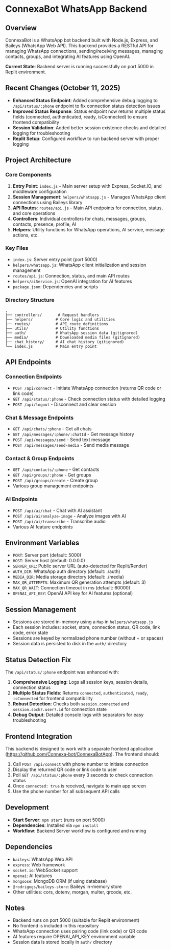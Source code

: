 # ConnexaBot WhatsApp Backend

## Overview
ConnexaBot is a WhatsApp bot backend built with Node.js, Express, and Baileys (WhatsApp Web API). This backend provides a RESTful API for managing WhatsApp connections, sending/receiving messages, managing contacts, groups, and integrating AI features using OpenAI.

**Current State**: Backend server is running successfully on port 5000 in Replit environment.

## Recent Changes (October 11, 2025)
- **Enhanced Status Endpoint**: Added comprehensive debug logging to `/api/status/:phone` endpoint to fix connection status detection issues
- **Improved Status Response**: Status endpoint now returns multiple status fields (connected, authenticated, ready, isConnected) to ensure frontend compatibility
- **Session Validation**: Added better session existence checks and detailed logging for troubleshooting
- **Replit Setup**: Configured workflow to run backend server with proper logging

## Project Architecture

### Core Components
1. **Entry Point**: `index.js` - Main server setup with Express, Socket.IO, and middleware configuration
2. **Session Management**: `helpers/whatsapp.js` - Manages WhatsApp client connections using Baileys library
3. **API Routes**: `routes/api.js` - Main API endpoints for connection, status, and core operations
4. **Controllers**: Individual controllers for chats, messages, groups, contacts, presence, profile, AI
5. **Helpers**: Utility functions for WhatsApp operations, AI service, message actions, etc.

### Key Files
- `index.js`: Server entry point (port 5000)
- `helpers/whatsapp.js`: WhatsApp client initialization and session management
- `routes/api.js`: Connection, status, and main API routes
- `helpers/aiService.js`: OpenAI integration for AI features
- `package.json`: Dependencies and scripts

### Directory Structure
```
.
├── controllers/       # Request handlers
├── helpers/          # Core logic and utilities
├── routes/           # API route definitions
├── utils/            # Utility functions
├── auth/             # WhatsApp session data (gitignored)
├── media/            # Downloaded media files (gitignored)
├── chat_history/     # AI chat history (gitignored)
└── index.js          # Main entry point
```

## API Endpoints

### Connection Endpoints
- `POST /api/connect` - Initiate WhatsApp connection (returns QR code or link code)
- `GET /api/status/:phone` - Check connection status with detailed logging
- `POST /api/logout` - Disconnect and clear session

### Chat & Message Endpoints
- `GET /api/chats/:phone` - Get all chats
- `GET /api/messages/:phone/:chatId` - Get message history
- `POST /api/messages/send` - Send text message
- `POST /api/messages/send-media` - Send media message

### Contact & Group Endpoints
- `GET /api/contacts/:phone` - Get contacts
- `GET /api/groups/:phone` - Get groups
- `POST /api/groups/create` - Create group
- Various group management endpoints

### AI Endpoints
- `POST /api/ai/chat` - Chat with AI assistant
- `POST /api/ai/analyze-image` - Analyze images with AI
- `POST /api/ai/transcribe` - Transcribe audio
- Various AI feature endpoints

## Environment Variables
- `PORT`: Server port (default: 5000)
- `HOST`: Server host (default: 0.0.0.0)
- `SERVER_URL`: Public server URL (auto-detected for Replit/Render)
- `AUTH_DIR`: WhatsApp auth directory (default: ./auth)
- `MEDIA_DIR`: Media storage directory (default: ./media)
- `MAX_QR_ATTEMPTS`: Maximum QR generation attempts (default: 3)
- `MAX_QR_WAIT`: Connection timeout in ms (default: 60000)
- `OPENAI_API_KEY`: OpenAI API key for AI features (optional)

## Session Management
- Sessions are stored in-memory using a `Map` in `helpers/whatsapp.js`
- Each session includes: socket, store, connection status, QR code, link code, error state
- Sessions are keyed by normalized phone number (without + or spaces)
- Session data is persisted to disk in the `auth/` directory

## Status Detection Fix
The `/api/status/:phone` endpoint was enhanced with:
1. **Comprehensive Logging**: Logs all session keys, session details, connection status
2. **Multiple Status Fields**: Returns `connected`, `authenticated`, `ready`, `isConnected` for frontend compatibility
3. **Robust Detection**: Checks both `session.connected` and `session.sock?.user?.id` for connection state
4. **Debug Output**: Detailed console logs with separators for easy troubleshooting

## Frontend Integration
This backend is designed to work with a separate frontend application (https://github.com/Connexa-bot/ConnexaBotApp). The frontend should:
1. Call `POST /api/connect` with phone number to initiate connection
2. Display the returned QR code or link code to user
3. Poll `GET /api/status/:phone` every 3 seconds to check connection status
4. Once `connected: true` is received, navigate to main app screen
5. Use the phone number for all subsequent API calls

## Development
- **Start Server**: `npm start` (runs on port 5000)
- **Dependencies**: Installed via `npm install`
- **Workflow**: Backend Server workflow is configured and running

## Dependencies
- `baileys`: WhatsApp Web API
- `express`: Web framework
- `socket.io`: WebSocket support
- `openai`: AI features
- `mongoose`: MongoDB ORM (if using database)
- `@rodrigogs/baileys-store`: Baileys in-memory store
- Other utilities: cors, dotenv, morgan, multer, qrcode, etc.

## Notes
- Backend runs on port 5000 (suitable for Replit environment)
- No frontend is included in this repository
- WhatsApp connection uses pairing code (link code) or QR code
- AI features require OPENAI_API_KEY environment variable
- Session data is stored locally in `auth/` directory
